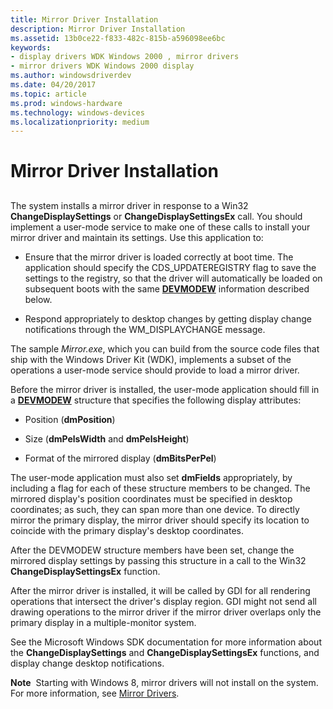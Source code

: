 ```yaml
---
title: Mirror Driver Installation
description: Mirror Driver Installation
ms.assetid: 13b0ce22-f833-482c-815b-a596098ee6bc
keywords:
- display drivers WDK Windows 2000 , mirror drivers
- mirror drivers WDK Windows 2000 display
ms.author: windowsdriverdev
ms.date: 04/20/2017
ms.topic: article
ms.prod: windows-hardware
ms.technology: windows-devices
ms.localizationpriority: medium
---
```


# Mirror Driver Installation


## <span id="ddk_mirror_driver_installation_gg"></span><span id="DDK_MIRROR_DRIVER_INSTALLATION_GG"></span>


The system installs a mirror driver in response to a Win32 **ChangeDisplaySettings** or **ChangeDisplaySettingsEx** call. You should implement a user-mode service to make one of these calls to install your mirror driver and maintain its settings. Use this application to:

-   Ensure that the mirror driver is loaded correctly at boot time. The application should specify the CDS\_UPDATEREGISTRY flag to save the settings to the registry, so that the driver will automatically be loaded on subsequent boots with the same [**DEVMODEW**](https://msdn.microsoft.com/library/windows/hardware/ff552837) information described below.

-   Respond appropriately to desktop changes by getting display change notifications through the WM\_DISPLAYCHANGE message.

The sample *Mirror.exe*, which you can build from the source code files that ship with the Windows Driver Kit (WDK), implements a subset of the operations a user-mode service should provide to load a mirror driver.

Before the mirror driver is installed, the user-mode application should fill in a [**DEVMODEW**](https://msdn.microsoft.com/library/windows/hardware/ff552837) structure that specifies the following display attributes:

-   Position (**dmPosition**)

-   Size (**dmPelsWidth** and **dmPelsHeight**)

-   Format of the mirrored display (**dmBitsPerPel**)

The user-mode application must also set **dmFields** appropriately, by including a flag for each of these structure members to be changed. The mirrored display's position coordinates must be specified in desktop coordinates; as such, they can span more than one device. To directly mirror the primary display, the mirror driver should specify its location to coincide with the primary display's desktop coordinates.

After the DEVMODEW structure members have been set, change the mirrored display settings by passing this structure in a call to the Win32 **ChangeDisplaySettingsEx** function.

After the mirror driver is installed, it will be called by GDI for all rendering operations that intersect the driver's display region. GDI might not send all drawing operations to the mirror driver if the mirror driver overlaps only the primary display in a multiple-monitor system.

See the Microsoft Windows SDK documentation for more information about the **ChangeDisplaySettings** and **ChangeDisplaySettingsEx** functions, and display change desktop notifications.

**Note**  Starting with Windows 8, mirror drivers will not install on the system. For more information, see [Mirror Drivers](mirror-drivers.md).

 

 

 





